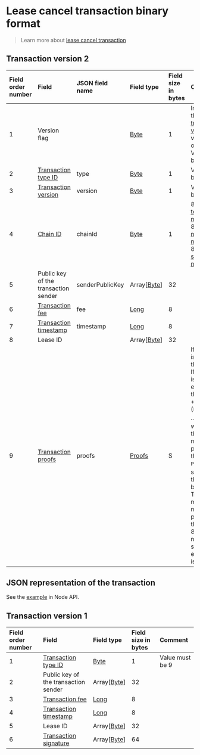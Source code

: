 # Lease cancel transaction binary format

> Learn more about [lease cancel transaction](/blockchain/transaction-type/lease-cancel-transaction.md)

## Transaction version 2

| Field order number | Field | JSON field name | Field type | Field size in bytes | Comment |
| :--- | :--- | :--- | :--- | :--- | :--- |
| 1 | Version flag | | [Byte](/blockchain/blockchain/blockchain-data-types.md) | 1 | Indicates the [transaction version](/blockchain/transaction/transaction-version.md) is version 2 or higher.<br>Value must be 0 |
| 2 | [Transaction type ID](/blockchain/transaction-type.md) | type | [Byte](/blockchain/blockchain/blockchain-data-types.md) | 1 | Value must be 9 |
| 3 | [Transaction version](/blockchain/transaction/transaction-version.md) | version | [Byte](/blockchain/blockchain/blockchain-data-types.md) | 1 | Value must be 2 |
| 4 | [Chain ID](/blockchain/blockchain-network/chain-id.md) | chainId | [Byte](/blockchain/blockchain/blockchain-data-types.md) | 1 | 84 — for [test network](/blockchain/blockchain-network/test-network.md)<br>87 — for [main network](/blockchain/blockchain-network/main-network.md)<br>83 — for [stage network](/blockchain/blockchain-network/stage-network.md) |
| 5 | Public key of the transaction sender  | senderPublicKey | Array[[Byte](/blockchain/blockchain/blockchain-data-types.md)] | 32 | |
| 6 | [Transaction fee](/blockchain/transaction/transaction-fee.md)| fee | [Long](/blockchain/blockchain/blockchain-data-types.md) | 8 | |
| 7 | [Transaction timestamp](/blockchain/transaction/transaction-timestamp.md) | timestamp | [Long](/blockchain/blockchain/blockchain-data-types.md) | 8 | |
| 8 | Lease ID | | Array[[Byte](/blockchain/blockchain/blockchain-data-types.md)] | 32 | |
| 9 | [Transaction proofs](/blockchain/transaction/transaction-proof.md) | proofs | [Proofs](/blockchain/transaction/transaction-proof.md) | S | If the array is empty, then `S`= 3. <br>If the array is not empty, then `S` = 3 + 2 × `N` + (`P`<sub>1</sub> + `P`<sub>2</sub> + ... + `P`<sub>n</sub>), where `N` is the number of proofs in the array, `P`<sub>n</sub> is the size on `N`-th proof in bytes. <br>The maximum number of proofs in the array is 8. The maximum size of each proof is 64 bytes |

## JSON representation of the transaction

See the [example](https://nodes.wavesnodes.com/transactions/info/7siEtrJAvmVzM1WDX6v9RN4qkiCtk7qQEeD5ZhE6955E) in Node API.

## Transaction version 1

| Field order number | Field | Field type | Field size in bytes | Comment |
| :--- | :--- | :--- | :--- | :--- |
| 1 | [Transaction type ID](/blockchain/transaction-type.md) | [Byte](/blockchain/blockchain/blockchain-data-types.md) | 1 | Value must be 9 |
| 2 | Public key of the transaction sender  | Array[[Byte](/blockchain/blockchain/blockchain-data-types.md)] | 32 | |
| 3 | [Transaction fee](/blockchain/transaction/transaction-fee.md) | [Long](/blockchain/blockchain/blockchain-data-types.md) | 8 | |
| 4 | [Transaction timestamp](/blockchain/transaction/transaction-timestamp.md) | [Long](/blockchain/blockchain/blockchain-data-types.md) | 8 | |
| 5 | Lease ID | Array[[Byte](/blockchain/blockchain/blockchain-data-types.md)] | 32 | |
| 6 | [Transaction signature](/blockchain/transaction/transaction-signature.md) | Array[[Byte](/blockchain/blockchain/blockchain-data-types.md)] | 64 | | |
